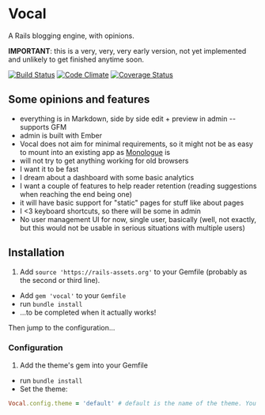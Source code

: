 # Vocal

A Rails blogging engine, with opinions.

**IMPORTANT**: this is a very, very, very early version, not yet implemented and unlikely to get finished anytime soon.

[![Build Status](https://travis-ci.org/jipiboily/vocal.svg)](https://travis-ci.org/jipiboily/vocal)
[![Code Climate](https://codeclimate.com/github/jipiboily/vocal.png)](https://codeclimate.com/github/jipiboily/vocal)
[![Coverage Status](https://coveralls.io/repos/jipiboily/vocal/badge.png)](https://coveralls.io/r/jipiboily/vocal)

## Some opinions and features

- everything is in Markdown, side by side edit + preview in admin
-- supports GFM
- admin is built with Ember
- Vocal does not aim for minimal requirements, so it might not be as easy to mount into an existing app as [Monologue](https://github.com/jipiboily/monologue) is
- will not try to get anything working for old browsers
- I want it to be fast
- I dream about a dashboard with some basic analytics
- I want a couple of features to help reader retention (reading suggestions when reaching the end being one)
- it will have basic support for "static" pages for stuff like about pages
- I <3 keyboard shortcuts, so there will be some in admin
- No user management UI for now, single user, basically (well, not exactly, but this would not be usable in serious situations with multiple users)

## Installation

1. Add `source 'https://rails-assets.org'` to your Gemfile (probably as the second or third line).
- Add `gem 'vocal'` to your `Gemfile`
- run `bundle install`
- ...to be completed when it actually works!

Then jump to the configuration...

### Configuration
1. Add the theme's gem into your Gemfile
- run `bundle install`
- Set the theme:
```ruby
Vocal.config.theme = 'default' # default is the name of the theme. You
```